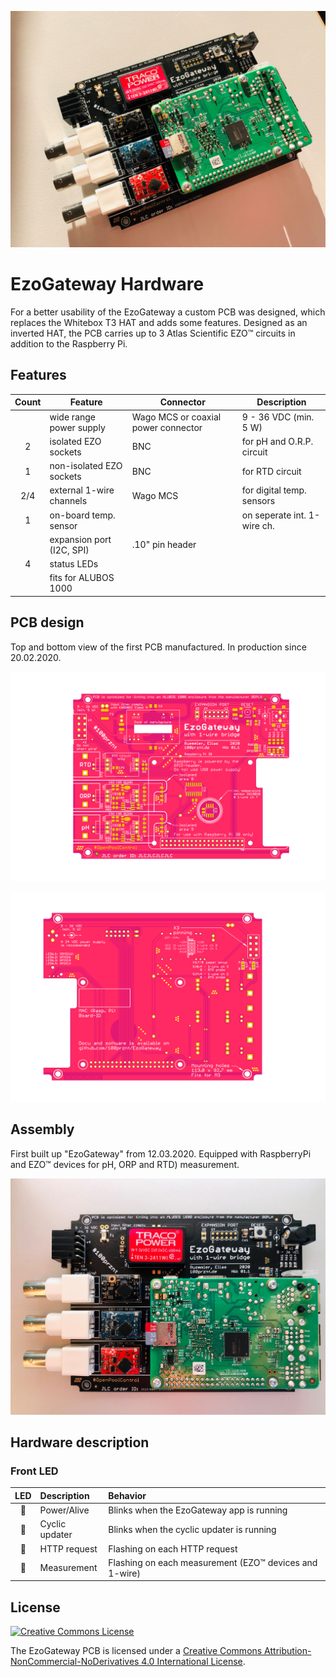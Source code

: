 ![EzoGateway PCB equipped with RaspberryPi and EZO™ devices (pH, ORP and RTD)](img/assembly_sn001_top2.jpg "EzoGateway PCB equipped with RaspberryPi and EZO™ devices (pH, ORP and RTD)")
# EzoGateway Hardware

For a better usability of the EzoGateway a custom PCB was designed, which replaces the Whitebox T3 HAT and adds some features. Designed as an inverted HAT, the PCB carries up to 3 Atlas Scientific EZO™ circuits in addition to the Raspberry Pi.

## Features

| Count | Feature                   | Connector                           | Description                 |
|:-----:|---------------------------|-------------------------------------|-----------------------------|
|       | wide range power supply   | Wago MCS or coaxial power connector | 9 - 36 VDC (min. 5 W)       |
| 2     | isolated EZO sockets      | BNC                                 | for pH and O.R.P. circuit   |
| 1     | non-isolated EZO sockets  | BNC                                 | for RTD circuit             |
| 2/4   | external 1-wire channels  | Wago MCS                            | for digital temp. sensors   |
| 1     | on-board temp. sensor     |                                     | on seperate int. 1-wire ch. |
|       | expansion port (I2C, SPI) | .10" pin header                     |                             |
| 4     | status LEDs               |                                     |                             |
|       | fits for ALUBOS 1000      |                                     |                             |

## PCB design
Top and bottom view of the first PCB manufactured. In production since 20.02.2020.

![PCB of EzoGateway with 1-wire bridge (v01.1)](img/rpi_opc_v01.1_top_pink.png "PCB of EzoGateway with 1-wire bridge (v01.1)")

![PCB of EzoGateway with 1-wire bridge (v01.1)](img/rpi_opc_v01.1_bot_pink.png "PCB of EzoGateway with 1-wire bridge (v01.1)")

## Assembly
First built up "EzoGateway" from 12.03.2020. Equipped with RaspberryPi and EZO™ devices for pH, ORP and RTD) measurement.

![EzoGateway PCB equipped with RaspberryPi and EZO™ devices (pH, ORP and RTD)](img/assembly_sn001_top.jpg "EzoGateway PCB equipped with RaspberryPi and EZO™ devices (pH, ORP and RTD)")


## Hardware description

### Front LED

| LED          | Description    | Behavior                                               |
|:------------:|:---------------|:-------------------------------------------------------|
| :red_circle: | Power/Alive    | Blinks when the EzoGateway app is running              |
| :red_circle: | Cyclic updater | Blinks when the cyclic updater is running              |
| :red_circle: | HTTP request   | Flashing on each HTTP request                          |
| :red_circle: | Measurement    | Flashing on each measurement (EZO™ devices and 1-wire) |

  
## License
[![Creative Commons License](https://i.creativecommons.org/l/by-nc-nd/4.0/88x31.png "Creative Commons License")](http://creativecommons.org/licenses/by-nc-nd/4.0/)

The EzoGateway PCB is licensed under a [Creative Commons Attribution-NonCommercial-NoDerivatives 4.0 International License](http://creativecommons.org/licenses/by-nc-nd/4.0/).